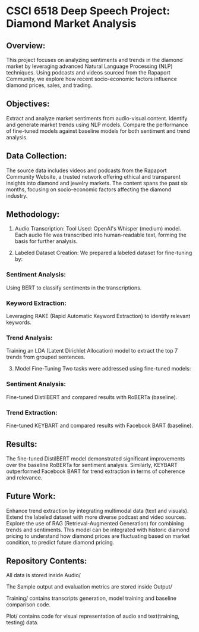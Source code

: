 # CSCI 6518 Deep Speech Project: Diamond Market Analysis

## Overview:

This project focuses on analyzing sentiments and trends in the diamond market by leveraging advanced Natural Language Processing (NLP) techniques. Using podcasts and videos sourced from the Rapaport Community, we explore how recent socio-economic factors influence diamond prices, sales, and trading.

## Objectives:

Extract and analyze market sentiments from audio-visual content.
Identify and generate market trends using NLP models.
Compare the performance of fine-tuned models against baseline models for both sentiment and trend analysis.

## Data Collection:

The source data includes videos and podcasts from the Rapaport Community Website, a trusted network offering ethical and transparent insights into diamond and jewelry markets. The content spans the past six months, focusing on socio-economic factors affecting the diamond industry.

## Methodology:

1. Audio Transcription:
Tool Used: OpenAI's Whisper (medium) model.
Each audio file was transcribed into human-readable text, forming the basis for further analysis.

2. Labeled Dataset Creation:
We prepared a labeled dataset for fine-tuning by:

### Sentiment Analysis: 
Using BERT to classify sentiments in the transcriptions.

### Keyword Extraction: 
Leveraging RAKE (Rapid Automatic Keyword Extraction) to identify relevant keywords.

### Trend Analysis: 
Training an LDA (Latent Dirichlet Allocation) model to extract the top 7 trends from grouped sentences.

3. Model Fine-Tuning
Two tasks were addressed using fine-tuned models:

### Sentiment Analysis: 
Fine-tuned DistilBERT and compared results with RoBERTa (baseline).

### Trend Extraction: 
Fine-tuned KEYBART and compared results with Facebook BART (baseline).

## Results:

The fine-tuned DistilBERT model demonstrated significant improvements over the baseline RoBERTa for sentiment analysis.
Similarly, KEYBART outperformed Facebook BART for trend extraction in terms of coherence and relevance.

## Future Work:

Enhance trend extraction by integrating multimodal data (text and visuals).
Extend the labeled dataset with more diverse podcast and video sources.
Explore the use of RAG (Retrieval-Augmented Generation) for combining trends and sentiments.
This model can be integrated with historic diamond pricing to understand how diamond prices are fluctuating based on market condition, to predict future diamond pricing.

## Repository Contents:

All data is stored inside Audio/ 

The Sample output and evaluation metrics are stored inside Output/ 

Training/ contains transcripts generation, model training and baseline comparison code.

Plot/ contains code for visual representation of audio and text(training, testing) data.
